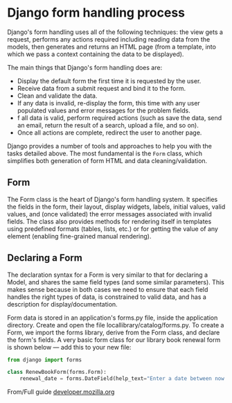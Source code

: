 # Django form handling process

Django's form handling uses all of the following techniques: the view gets a request, performs any actions required including reading data from the models, then generates and returns an HTML page (from a template, into which we pass a context containing the data to be displayed).  

The main things that Django's form handling does are:  
- Display the default form the first time it is requested by the user.
- Receive data from a submit request and bind it to the form.
- Clean and validate the data.
- If any data is invalid, re-display the form, this time with any user populated values and error messages for the problem fields.
- f all data is valid, perform required actions (such as save the data, send an email, return the result of a search, upload a file, and so on).
- Once all actions are complete, redirect the user to another page.

Django provides a number of tools and approaches to help you with the tasks detailed above. The most fundamental is the `Form` class, which simplifies both generation of form HTML and data cleaning/validation.

## Form

The Form class is the heart of Django's form handling system. It specifies the fields in the form, their layout, display widgets, labels, initial values, valid values, and (once validated) the error messages associated with invalid fields. The class also provides methods for rendering itself in templates using predefined formats (tables, lists, etc.) or for getting the value of any element (enabling fine-grained manual rendering).

## Declaring a Form

The declaration syntax for a Form is very similar to that for declaring a Model, and shares the same field types (and some similar parameters). This makes sense because in both cases we need to ensure that each field handles the right types of data, is constrained to valid data, and has a description for display/documentation.

Form data is stored in an application's forms.py file, inside the application directory. Create and open the file locallibrary/catalog/forms.py. To create a Form, we import the forms library, derive from the Form class, and declare the form's fields. A very basic form class for our library book renewal form is shown below — add this to your new file:

```python
from django import forms

class RenewBookForm(forms.Form):
    renewal_date = forms.DateField(help_text="Enter a date between now and 4 weeks (default 3).")
```

From/Full guide [developer.mozilla.org](https://developer.mozilla.org/en-US/docs/Learn/Server-side/Django/Forms)